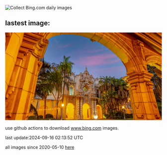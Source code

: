 ![Collect Bing.com daily images](https://github.com/counter2015/bing-daily-images/workflows/Collect%20Bing.com%20daily%20images/badge.svg)
## lastest image:
![](images/img.jpg)

use github actions to download www.bing.com images.

last update:2024-09-16 02:13:52 UTC

all images since 2020-05-10 [here](https://github.com/counter2015/bing-daily-images/tree/master/images) 
